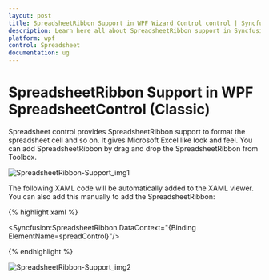 ```yaml
---
layout: post
title: SpreadsheetRibbon Support in WPF Wizard Control control | Syncfusion
description: Learn here all about SpreadsheetRibbon support in Syncfusion WPF SpreadsheetControl (Classic) control and more.
platform: wpf
control: Spreadsheet
documentation: ug
---
```


# SpreadsheetRibbon Support in WPF SpreadsheetControl (Classic)

Spreadsheet control provides SpreadsheetRibbon support to format the spreadsheet cell and so on. It gives Microsoft Excel like look and feel. You can add SpreadsheetRibbon by drag and drop the SpreadsheetRibbon from Toolbox.

![SpreadsheetRibbon-Support_img1](SpreadsheetRibbon-Support_images/SpreadsheetRibbon-Support_img1.png)


The following XAML code will be automatically added to the XAML viewer. You can also add this manually to add the SpreadsheetRibbon:

{% highlight xaml %}

<Syncfusion:SpreadsheetRibbon DataContext="{Binding ElementName=spreadControl}"/>

{% endhighlight %}

![SpreadsheetRibbon-Support_img2](SpreadsheetRibbon-Support_images/SpreadsheetRibbon-Support_img2.png)
